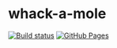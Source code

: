 # whack-a-mole

[![Build status](https://ci.appveyor.com/api/projects/status/kyrxk5u1nofaly8u?svg=true)](https://ci.appveyor.com/project/Tolik19bat/whack-a-mole)  [![GitHub Pages](https://img.shields.io/badge/GitHub-Pages-brightgreen)](https://https://github.com/Tolik19bat/whack-a-mole.github.io)
